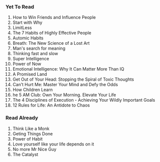### Yet To Read
1. How to Win Friends and Influence People
1. Start with Why
1. LimitLess
1. The 7 Habits of Highly Effective People  
1. Automic Habits
1. Breath: The New Science of a Lost Art
1. Man's search for meaning
1. Thinking fast and slow  
1. Super Intelligence
1. Power of Now
1. Emotional Intelligence: Why It Can Matter More Than IQ
1. A Promised Land  
1. Get Out of Your Head: Stopping the Spiral of Toxic Thoughts
1. Can't Hurt Me: Master Your Mind and Defy the Odds
1. How Children Learn  
1. he 5 AM Club: Own Your Morning. Elevate Your Life
1. The 4 Disciplines of Execution - Achieving Your Wildly Important Goals
1. 12 Rules for Life: An Antidote to Chaos  

### Read Already
1. Think Like a Monk
1. Geting Things Done
1. Power of Habit
1. Love yourself like your life depends on it
1. No more Mr Nice Guy
1. The Catalyst
